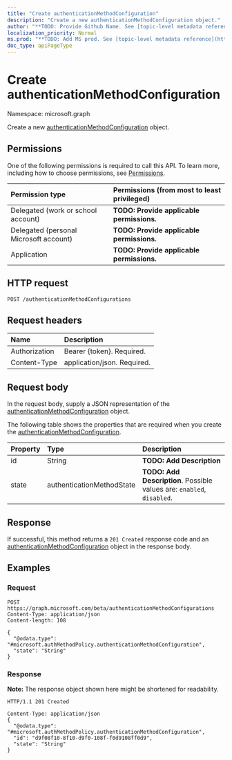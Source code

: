 ```yaml
---
title: "Create authenticationMethodConfiguration"
description: "Create a new authenticationMethodConfiguration object."
author: "**TODO: Provide Github Name. See [topic-level metadata reference](https://msgo.azurewebsites.net/add/document/guidelines/metadata.html#topic-level-metadata)**"
localization_priority: Normal
ms.prod: "**TODO: Add MS prod. See [topic-level metadata reference](https://msgo.azurewebsites.net/add/document/guidelines/metadata.html#topic-level-metadata)**"
doc_type: apiPageType
---
```


# Create authenticationMethodConfiguration
Namespace: microsoft.graph

Create a new [authenticationMethodConfiguration](../resources/authenticationmethodconfiguration.md) object.

## Permissions
One of the following permissions is required to call this API. To learn more, including how to choose permissions, see [Permissions](/graph/permissions-reference).

|Permission type|Permissions (from most to least privileged)|
|:---|:---|
|Delegated (work or school account)|**TODO: Provide applicable permissions.**|
|Delegated (personal Microsoft account)|**TODO: Provide applicable permissions.**|
|Application|**TODO: Provide applicable permissions.**|

## HTTP request

<!-- {
  "blockType": "ignored"
}
-->
``` http
POST /authenticationMethodConfigurations
```

## Request headers
|Name|Description|
|:---|:---|
|Authorization|Bearer {token}. Required.|
|Content-Type|application/json. Required.|

## Request body
In the request body, supply a JSON representation of the [authenticationMethodConfiguration](../resources/authenticationmethodconfiguration.md) object.

The following table shows the properties that are required when you create the [authenticationMethodConfiguration](../resources/authenticationmethodconfiguration.md).

|Property|Type|Description|
|:---|:---|:---|
|id|String|**TODO: Add Description**|
|state|authenticationMethodState|**TODO: Add Description**. Possible values are: `enabled`, `disabled`.|



## Response

If successful, this method returns a `201 Created` response code and an [authenticationMethodConfiguration](../resources/authenticationmethodconfiguration.md) object in the response body.

## Examples

### Request
<!-- {
  "blockType": "request",
  "name": "create_authenticationmethodconfiguration_from_authenticationmethodconfigurations"
}
-->
``` http
POST https://graph.microsoft.com/beta/authenticationMethodConfigurations
Content-Type: application/json
Content-length: 108

{
  "@odata.type": "#microsoft.authMethodPolicy.authenticationMethodConfiguration",
  "state": "String"
}
```


### Response
**Note:** The response object shown here might be shortened for readability.
<!-- {
  "blockType": "response",
  "truncated": true,
  "@odata.type": "microsoft.authMethodPolicy.authenticationMethodConfiguration"
}
-->
``` http
HTTP/1.1 201 Created

Content-Type: application/json
{
  "@odata.type": "#microsoft.authMethodPolicy.authenticationMethodConfiguration",
  "id": "d9f08f10-8f10-d9f0-108f-f0d9108ff0d9",
  "state": "String"
}
```

